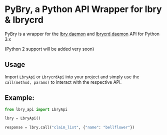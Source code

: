 # PyBry, a Python API Wrapper for lbry & lbrycrd

PyBry is a wrapper for the [lbry daemon](https://github.com/lbryio/lbry) and 
[lbrycrd daemon](https://github.com/lbryio/lbrycrd) API for Python 3.x

(Python 2 support will be added very soon)


## Usage
Import `LbryApi` or `LbrycrdApi` into your project and simply use the 
`call(method, params)` to interact with the respective API.

## Example:

```python
from lbry_api import LbryApi

lbry = LbryApi()

response = lbry.call("claim_list", {"name": "bellflower"})
```
